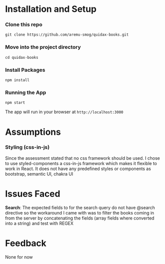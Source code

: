 # Installation and Setup

### Clone this repo

```
git clone https://github.com/aremu-smog/quidax-books.git
```

### Move into the project directory

```
cd quidax-books
```

### Install Packages
```
npm install
```

### Running the App
```
npm start
```
The app will run in your browser at ```http://localhost:3000```


# Assumptions
### Styling (css-in-js)
Since the assessment stated that no css framework should be used. I chose to use styled-components a css-in-js framework which makes it flexible to work in React. It does not have any predefined styles or components as bootstrap, semantic UI, chakra UI


# Issues Faced
**Search**: The expected fields to for the search query do not have @search directive so the workaround I came with was to filter the books coming in from the server by concatenating the fields (array fields where converted into a string) and test with REGEX



# Feedback
None for now
